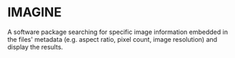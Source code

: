 # IMAGINE
A software package searching for specific image information embedded in the files' metadata (e.g. aspect ratio, pixel count, image resolution) and display the results.

